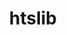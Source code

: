 ---
title: "htslib"
layout: cache
categories: [package, v0.18.1]
meta: {"versions": ["1.14"], "compilers": ["gcc@=7.3.1"], "oss": ["amzn2"], "platforms": ["linux"], "targets": ["aarch64", "graviton2", "x86_64_v3", "x86_64_v4"], "stacks": ["aws-isc", "aws-isc-aarch64", "root"], "num_specs": 4, "num_specs_by_stack": {"aws-isc": 2, "root": 4, "aws-isc-aarch64": 2}}
spec_details: [{"hash": "ik5twi3ojuap5kfdqctwr7sfbcchg4dx", "compiler": "gcc@=7.3.1", "versions": ["1.14"], "os": "amzn2", "platform": "linux", "target": "x86_64_v4", "variants": ["+libcurl", "+libdeflate"], "stacks": ["aws-isc", "root"], "size": "-", "tarball": "https://binaries.spack.io/v0.18.1/build_cache/linux-amzn2-x86_64_v4/gcc-7.3.1/htslib-1.14/linux-amzn2-x86_64_v4-gcc-7.3.1-htslib-1.14-ik5twi3ojuap5kfdqctwr7sfbcchg4dx.spack"}, {"hash": "jtxjfau6xnrsqit625l6aieqv7yqqh6i", "compiler": "gcc@=7.3.1", "versions": ["1.14"], "os": "amzn2", "platform": "linux", "target": "graviton2", "variants": ["+libcurl", "+libdeflate"], "stacks": ["root", "aws-isc-aarch64"], "size": "-", "tarball": "https://binaries.spack.io/v0.18.1/build_cache/linux-amzn2-graviton2/gcc-7.3.1/htslib-1.14/linux-amzn2-graviton2-gcc-7.3.1-htslib-1.14-jtxjfau6xnrsqit625l6aieqv7yqqh6i.spack"}, {"hash": "lra2ikf7ureywsx2mc4y65v6huxmzay7", "compiler": "gcc@=7.3.1", "versions": ["1.14"], "os": "amzn2", "platform": "linux", "target": "x86_64_v3", "variants": ["+libcurl", "+libdeflate"], "stacks": ["aws-isc", "root"], "size": "-", "tarball": "https://binaries.spack.io/v0.18.1/build_cache/linux-amzn2-x86_64_v3/gcc-7.3.1/htslib-1.14/linux-amzn2-x86_64_v3-gcc-7.3.1-htslib-1.14-lra2ikf7ureywsx2mc4y65v6huxmzay7.spack"}, {"hash": "jxenyjxp36owndb6qlbjz7j6mh3z2c2m", "compiler": "gcc@=7.3.1", "versions": ["1.14"], "os": "amzn2", "platform": "linux", "target": "aarch64", "variants": ["+libcurl", "+libdeflate"], "stacks": ["root", "aws-isc-aarch64"], "size": "-", "tarball": "https://binaries.spack.io/v0.18.1/build_cache/linux-amzn2-aarch64/gcc-7.3.1/htslib-1.14/linux-amzn2-aarch64-gcc-7.3.1-htslib-1.14-jxenyjxp36owndb6qlbjz7j6mh3z2c2m.spack"}]
---